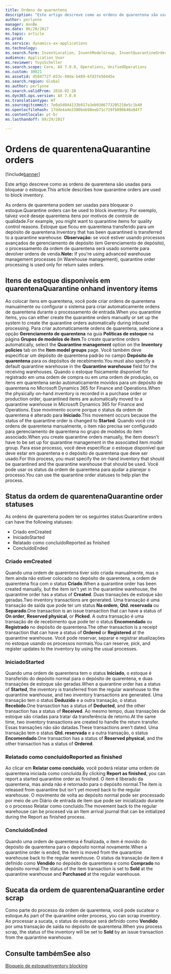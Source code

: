 ```yaml
---
title: Ordens de quarentena
description: "Este artigo descreve como as ordens de quarentena são usadas para bloquear o estoque."
author: perlynne
manager: AnnBe
ms.date: 06/20/2017
ms.topic: article
ms.prod: 
ms.service: dynamics-ax-applications
ms.technology: 
ms.search.form: InventLocation, InventModelGroup, InventQuarantineOrder, InventQuarantineParmEnd, InventQuarantineParmReportFinished, InventQuarantineParmStartUp, InventTrans
audience: Application User
ms.reviewer: YuyuScheller
ms.search.scope: Core, AX 7.0.0, Operations, UnifiedOperations
ms.custom: 30021
ms.assetid: d5047727-653c-49da-b489-6fd3fe50445e
ms.search.region: Global
ms.author: perlynne
ms.search.validFrom: 2016-02-28
ms.dyn365.ops.version: AX 7.0.0
ms.translationtype: HT
ms.sourcegitcommit: 7e0a5d044133b917a3eb9386773205218e5c1b40
ms.openlocfilehash: 17dde4a4e3380beb98eeb71c719fb898b40a94f7
ms.contentlocale: pt-br
ms.lasthandoff: 09/29/2017

---
```


# <a name="quarantine-orders"></a><span data-ttu-id="c9bac-103">Ordens de quarentena</span><span class="sxs-lookup"><span data-stu-id="c9bac-103">Quarantine orders</span></span>

[!include[banner](../includes/banner.md)]


<span data-ttu-id="c9bac-104">Este artigo descreve como as ordens de quarentena são usadas para bloquear o estoque.</span><span class="sxs-lookup"><span data-stu-id="c9bac-104">This article describes how quarantine orders are used to block inventory.</span></span>

<span data-ttu-id="c9bac-105">As ordens de quarentena podem ser usadas para bloquear o estoque.</span><span class="sxs-lookup"><span data-stu-id="c9bac-105">Quarantine orders can be used to block inventory.</span></span> <span data-ttu-id="c9bac-106">Por exemplo, talvez você deseje quarentena itens por motivos de controle de qualidade.</span><span class="sxs-lookup"><span data-stu-id="c9bac-106">For example, you might want to quarantine items for quality control reasons.</span></span> <span data-ttu-id="c9bac-107">Estoque que ficou em quarentena transferido para um depósito de quarentena.</span><span class="sxs-lookup"><span data-stu-id="c9bac-107">Inventory that has been quarantined is transferred to a quarantine warehouse.</span></span> <span data-ttu-id="c9bac-108">**Observação:** se você estiver usando processos avançados de gerenciamento de depósito (em Gerenciamento de depósito), o processamento da ordem de quarentena será usado somente para devolver ordens de venda.</span><span class="sxs-lookup"><span data-stu-id="c9bac-108">**Note:** If you're using advanced warehouse management processes (in Warehouse management), quarantine order processing is used only for return sales orders.</span></span>

## <a name="quarantine-onhand-inventory-items"></a><span data-ttu-id="c9bac-109">Itens de estoque disponíveis em quarentena</span><span class="sxs-lookup"><span data-stu-id="c9bac-109">Quarantine onhand inventory items</span></span>
<span data-ttu-id="c9bac-110">Ao colocar itens em quarentena, você pode criar ordens de quarentena manualmente ou configurar o sistema para criar automaticamente ordens de quarentena durante o processamento de entrada.</span><span class="sxs-lookup"><span data-stu-id="c9bac-110">When you quarantine items, you can either create the quarantine orders manually or set up the system to create the quarantine orders automatically during inbound processing.</span></span> <span data-ttu-id="c9bac-111">Para criar automaticamente ordens de quarentena, selecione a opção **Gerenciamento de quarentena** na guia **Políticas de estoque** na página **Grupos de modelos de item**.</span><span class="sxs-lookup"><span data-stu-id="c9bac-111">To create quarantine orders automatically, select the **Quarantine management** option on the **Inventory policies** tab on the **Item model groups** page.</span></span> <span data-ttu-id="c9bac-112">Você também deve especificar um depósito de quarentena padrão no campo **Depósito de quarentena** para os depósitos de recebimento.</span><span class="sxs-lookup"><span data-stu-id="c9bac-112">You must also specify a default quarantine warehouse in the **Quarantine warehouse** field for the receiving warehouses.</span></span> <span data-ttu-id="c9bac-113">Quando o estoque fisicamente disponível for registrado em uma ordem de compra ou em uma ordem de produção, os itens em quarentena serão automaticamente movidos para um depósito de quarentena no Microsoft Dynamics 365 for Finance and Operations.</span><span class="sxs-lookup"><span data-stu-id="c9bac-113">When the physically on-hand inventory is recorded in a purchase order or production order, quarantined items are automatically moved to a quarantine warehouse in Microsoft Dynamics 365 for Finance and Operations.</span></span> <span data-ttu-id="c9bac-114">Esse movimento ocorre porque o status da ordem de quarentena é alterado para **Iniciado**.</span><span class="sxs-lookup"><span data-stu-id="c9bac-114">This movement occurs because the status of the quarantine order is changed to **Started**.</span></span> <span data-ttu-id="c9bac-115">Quando você cria ordens de quarentena manualmente, o item não precisa ser configurado para gerenciamento de quarentena no grupo de modelos do item associado.</span><span class="sxs-lookup"><span data-stu-id="c9bac-115">When you create quarantine orders manually, the item doesn't have to be set up for quarantine management in the associated item model group.</span></span> <span data-ttu-id="c9bac-116">Para esse processo, você deve especificar o estoque disponível que deve estar em quarentena e o depósito de quarentena que deve ser usado.</span><span class="sxs-lookup"><span data-stu-id="c9bac-116">For this process, you must specify the on-hand inventory that should be quarantined and the quarantine warehouse that should be used.</span></span> <span data-ttu-id="c9bac-117">Você pode usar os status da ordem de quarentena para ajudar a planejar o processo.</span><span class="sxs-lookup"><span data-stu-id="c9bac-117">You can use the quarantine order statuses to help plan the process.</span></span>

## <a name="quarantine-order-statuses"></a><span data-ttu-id="c9bac-118">Status da ordem de quarentena</span><span class="sxs-lookup"><span data-stu-id="c9bac-118">Quarantine order statuses</span></span>
<span data-ttu-id="c9bac-119">As ordens de quarentena podem ter os seguintes status:</span><span class="sxs-lookup"><span data-stu-id="c9bac-119">Quarantine orders can have the following statuses:</span></span>

-   <span data-ttu-id="c9bac-120">Criado em</span><span class="sxs-lookup"><span data-stu-id="c9bac-120">Created</span></span>
-   <span data-ttu-id="c9bac-121">Iniciado</span><span class="sxs-lookup"><span data-stu-id="c9bac-121">Started</span></span>
-   <span data-ttu-id="c9bac-122">Relatado como concluído</span><span class="sxs-lookup"><span data-stu-id="c9bac-122">Reported as finished</span></span>
-   <span data-ttu-id="c9bac-123">Concluído</span><span class="sxs-lookup"><span data-stu-id="c9bac-123">Ended</span></span>

### <a name="created"></a><span data-ttu-id="c9bac-124">Criado em</span><span class="sxs-lookup"><span data-stu-id="c9bac-124">Created</span></span>

<span data-ttu-id="c9bac-125">Quando uma ordem de quarentena tiver sido criada manualmente, mas o item ainda não estiver colocado no depósito de quarentena, a ordem de quarentena fica com o status **Criado**.</span><span class="sxs-lookup"><span data-stu-id="c9bac-125">When a quarantine order has been created manually, but the item isn't yet in the quarantine warehouse, the quarantine order has a status of **Created**.</span></span> <span data-ttu-id="c9bac-126">Duas transações de estoque são geradas.</span><span class="sxs-lookup"><span data-stu-id="c9bac-126">Two inventory transactions are generated.</span></span> <span data-ttu-id="c9bac-127">Uma transação é uma transação de saída que pode ter um status **Na ordem**, **Qtd. reservada** ou **Separado**.</span><span class="sxs-lookup"><span data-stu-id="c9bac-127">One transaction is an issue transaction that can have a status of **On order**, **Reserved physical**, or **Picked**.</span></span> <span data-ttu-id="c9bac-128">A outra transação é uma transação de de recebimento que pode ter o status **Encomendado** ou **Registrado** no depósito de quarentena.</span><span class="sxs-lookup"><span data-stu-id="c9bac-128">The other transaction is a receipt transaction that can have a status of **Ordered** or **Registered** at the quarantine warehouse.</span></span> <span data-ttu-id="c9bac-129">Você pode reservar, separar e registrar atualizações no estoque usando os processos normais.</span><span class="sxs-lookup"><span data-stu-id="c9bac-129">You can reserve, pick, and register updates to the inventory by using the usual processes.</span></span>

### <a name="started"></a><span data-ttu-id="c9bac-130">Iniciado</span><span class="sxs-lookup"><span data-stu-id="c9bac-130">Started</span></span>

<span data-ttu-id="c9bac-131">Quando uma ordem de quarentena tem o status **Iniciado**, o estoque é transferido do depósito normal para o depósito de quarentena, e duas transações de estoque são geradas.</span><span class="sxs-lookup"><span data-stu-id="c9bac-131">When a quarantine order has a status of **Started**, the inventory is transferred from the regular warehouse to the quarantine warehouse, and two inventory transactions are generated.</span></span> <span data-ttu-id="c9bac-132">Uma transação tem o status **Deduzido** e a outra transação, o status **Recebido**.</span><span class="sxs-lookup"><span data-stu-id="c9bac-132">One transaction has a status of **Deducted**, and the other transaction has a status of **Received**.</span></span> <span data-ttu-id="c9bac-133">Ao mesmo tempo, duas transações de estoque são criadas para tratar da transferência de retorno.</span><span class="sxs-lookup"><span data-stu-id="c9bac-133">At the same time, two inventory transactions are created to handle the return transfer.</span></span> <span data-ttu-id="c9bac-134">Essas transações não são datadas.</span><span class="sxs-lookup"><span data-stu-id="c9bac-134">These transactions aren't dated.</span></span> <span data-ttu-id="c9bac-135">Uma transação tem o status **Qtd. reservada** e a outra transação, o status **Encomendado**.</span><span class="sxs-lookup"><span data-stu-id="c9bac-135">One transaction has a status of **Reserved physical**, and the other transaction has a status of **Ordered**.</span></span>

### <a name="reported-as-finished"></a><span data-ttu-id="c9bac-136">Relatado como concluído</span><span class="sxs-lookup"><span data-stu-id="c9bac-136">Reported as finished</span></span>

<span data-ttu-id="c9bac-137">Ao clicar em **Relatar como concluído**, você poderá relatar uma ordem de quarentena iniciada como concluída.</span><span class="sxs-lookup"><span data-stu-id="c9bac-137">By clicking **Report as finished**, you can report a started quarantine order as finished.</span></span> <span data-ttu-id="c9bac-138">O item é liberado da quarentena, mas ainda não é retornado para o depósito normal.</span><span class="sxs-lookup"><span data-stu-id="c9bac-138">The item is released from quarantine but isn't yet moved back to the regular warehouse.</span></span> <span data-ttu-id="c9bac-139">O movimento de volta ao depósito normal pode ser processado por meio de um Diário de entrada de item que pode ser inicializado durante o o processo Relatar como concluído.</span><span class="sxs-lookup"><span data-stu-id="c9bac-139">The movement back to the regular warehouse can be procesed via an Item arrival journal that can be initialized during the Report as finished process.</span></span>

### <a name="ended"></a><span data-ttu-id="c9bac-140">Concluído</span><span class="sxs-lookup"><span data-stu-id="c9bac-140">Ended</span></span>

<span data-ttu-id="c9bac-141">Quando uma ordem de quarentena é finalizada, o item é movido do depósito de quarentena para o depósito normal novamente.</span><span class="sxs-lookup"><span data-stu-id="c9bac-141">When a quarantine order is ended, the item is moved from the quarantine warehouse back to the regular warehouse.</span></span> <span data-ttu-id="c9bac-142">O status da transação de item é definido como **Vendido** no depósito de quarentena e como **Comprado** no depósito normal.</span><span class="sxs-lookup"><span data-stu-id="c9bac-142">The status of the item transaction is set to **Sold** at the quarantine warehouse and **Purchased** at the regular warehouse.</span></span>

## <a name="quarantine-order-scrap"></a><span data-ttu-id="c9bac-143">Sucata da ordem de quarentena</span><span class="sxs-lookup"><span data-stu-id="c9bac-143">Quarantine order scrap</span></span>
<span data-ttu-id="c9bac-144">Como parte do processo da ordem de quarentena, você pode sucatear o estoque.</span><span class="sxs-lookup"><span data-stu-id="c9bac-144">As part of the quarantine order process, you can scrap inventory.</span></span> <span data-ttu-id="c9bac-145">Ao processar a sucata, o status do estoque será definido como **Vendido** por uma transação de saída no depósito de quarentena.</span><span class="sxs-lookup"><span data-stu-id="c9bac-145">When you process scrap, the status of the inventory will be set to **Sold** by an issue transaction from the quarantine warehouse.</span></span>

<a name="see-also"></a><span data-ttu-id="c9bac-146">Consulte também</span><span class="sxs-lookup"><span data-stu-id="c9bac-146">See also</span></span>
--------

[<span data-ttu-id="c9bac-147">Bloqueio de estoque</span><span class="sxs-lookup"><span data-stu-id="c9bac-147">Inventory blocking</span></span>](inventory-blocking.md)

